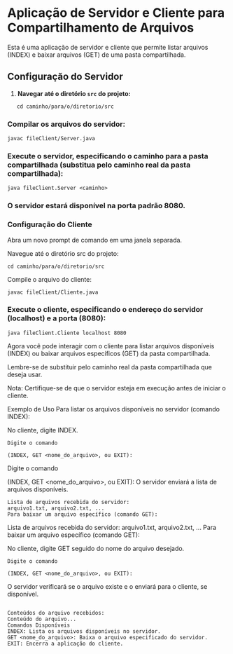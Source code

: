 # Aplicação de Servidor e Cliente para Compartilhamento de Arquivos

Esta é uma aplicação de servidor e cliente que permite listar arquivos (INDEX) e baixar arquivos (GET) de uma pasta compartilhada.

## Configuração do Servidor

1. **Navegar até o diretório `src` do projeto:**

```shell
   cd caminho/para/o/diretorio/src
```


 
### Compilar os arquivos do servidor:

 


```shell
javac fileClient/Server.java
 ```
### Execute o servidor, especificando o caminho para a pasta compartilhada (substitua <caminho> pelo caminho real da pasta compartilhada):

 
```shell
java fileClient.Server <caminho>
 ```

### O servidor estará disponível na porta padrão 8080.

### Configuração do Cliente
Abra um novo prompt de comando em uma janela separada.

Navegue até o diretório src do projeto:

```shell
cd caminho/para/o/diretorio/src
 ```

Compile o arquivo do cliente:

 ```shell
 javac fileClient/Cliente.java
 ```



### Execute o cliente, especificando o endereço do servidor (localhost) e a porta (8080):

  ```shell
  java fileClient.Cliente localhost 8080
 ```

Agora você pode interagir com o cliente para listar arquivos disponíveis (INDEX) ou baixar arquivos específicos (GET) da pasta compartilhada.

Lembre-se de substituir <caminho> pelo caminho real da pasta compartilhada que deseja usar.

Nota: Certifique-se de que o servidor esteja em execução antes de iniciar o cliente.

Exemplo de Uso
Para listar os arquivos disponíveis no servidor (comando INDEX):

No cliente, digite INDEX.

```vbnet
Digite o comando

(INDEX, GET <nome_do_arquivo>, ou EXIT):
```

Digite o comando

(INDEX, GET <nome_do_arquivo>, ou EXIT):
O servidor enviará a lista de arquivos disponíveis.

```arduino
Lista de arquivos recebida do servidor:
arquivo1.txt, arquivo2.txt, ...
Para baixar um arquivo específico (comando GET):
```

Lista de arquivos recebida do servidor:
arquivo1.txt, arquivo2.txt, ...
Para baixar um arquivo específico (comando GET):

No cliente, digite GET seguido do nome do arquivo desejado.

```vbnet
Digite o comando

(INDEX, GET <nome_do_arquivo>, ou EXIT):
```
O servidor verificará se o arquivo existe e o enviará para o cliente, se disponível.

```arduino

Conteúdos do arquivo recebidos:
Conteúdo do arquivo...
Comandos Disponíveis
INDEX: Lista os arquivos disponíveis no servidor.
GET <nome_do_arquivo>: Baixa o arquivo especificado do servidor.
EXIT: Encerra a aplicação do cliente.
```
